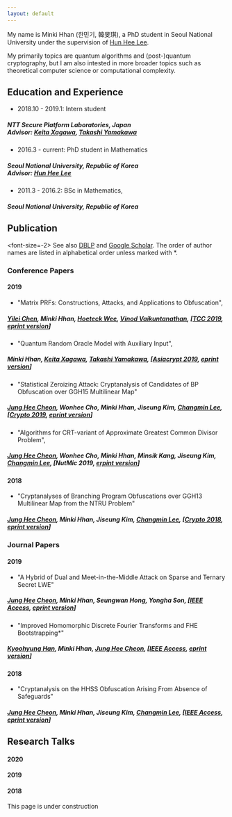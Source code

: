 ```yaml
---
layout: default
---
```


My name is Minki Hhan (한민기, 韓旻琪), a PhD student in Seoul National University under the supervision of [Hun Hee Lee](http://www.math.snu.ac.kr/~hhlee/). 

My primarily topics are quantum algorithms and (post-)quantum cryptography, but I am also intested in more broader topics such as theoretical computer science or computational complexity.

## Education and Experience
- 2018.10 - 2019.1: Intern student
##### NTT Secure Platform Laboratories, Japan<br/>Advisor: [Keita Xagawa](http://xagawa.net/), [Takashi Yamakawa](https://sites.google.com/view/takashiyamakawa)
- 2016.3 - current: PhD student in Mathematics
##### Seoul National University, Republic of Korea<br/>Advisor: [Hun Hee Lee](http://www.math.snu.ac.kr/~hhlee/)
- 2011.3 - 2016.2: BSc in Mathematics, 
##### Seoul National University, Republic of Korea


## Publication

<font-size=-2> See also [DBLP](https://dblp.org/pers/hd/h/Hhan:Minki) and [Google Scholar](https://scholar.google.com/citations?user=T5xFDAMAAAAJ&hl=en). The order of author names are listed  in alphabetical order unless marked with *.

### Conference Papers

#### 2019
- "Matrix PRFs: Constructions, Attacks, and Applications to Obfuscation",
##### [Yilei Chen](http://www.chenyilei.net/), Minki Hhan, [Hoeteck Wee](https://www.di.ens.fr/~wee/), [Vinod Vaikuntanathan](https://people.csail.mit.edu/vinodv/), [[TCC 2019](https://link.springer.com/chapter/10.1007%2F978-3-030-36030-6_3), [eprint version](https://eprint.iacr.org/2019/1085)]

- "Quantum Random Oracle Model with Auxiliary Input",
##### Minki Hhan, [Keita Xagawa](http://xagawa.net/), [Takashi Yamakawa](https://sites.google.com/view/takashiyamakawa), [[Asiacrypt 2019](https://link.springer.com/chapter/10.1007%2F978-3-030-34578-5_21), [eprint version](https://eprint.iacr.org/2019/1093)]

- "Statistical Zeroizing Attack: Cryptanalysis of Candidates of BP Obfuscation over GGH15 Multilinear Map"
##### [Jung Hee Cheon](http://www.math.snu.ac.kr/~jhcheon/xe2/), Wonhee Cho, Minki Hhan, Jiseung Kim, <a href="http://perso.ens-lyon.fr/changmin.lee/">Changmin Lee</a>, [<a href="https://link.springer.com/chapter/10.1007%2F978-3-030-26954-8_9">Crypto 2019</a>, <a href="https://eprint.iacr.org/2018/1081">eprint version</a>]

- "Algorithms for CRT-variant of Approximate Greatest Common Divisor Problem",
##### <a href="http://www.math.snu.ac.kr/~jhcheon/xe2/">Jung Hee Cheon</a>, Wonhee Cho, Minki Hhan, Minsik Kang, Jiseung Kim, <a href="http://perso.ens-lyon.fr/changmin.lee/">Changmin Lee</a>, [NutMic 2019, <a href="https://eprint.iacr.org/2019/195">erpint version</a>]

#### 2018
- "Cryptanalyses of Branching Program Obfuscations over GGH13 Multilinear Map from the NTRU Problem" 
##### <a href="http://www.math.snu.ac.kr/~jhcheon/xe2/">Jung Hee Cheon</a>, Minki Hhan, Jiseung Kim, <a href="http://perso.ens-lyon.fr/changmin.lee/">Changmin Lee</a>, [<a href="https://link.springer.com/chapter/10.1007/978-3-319-96878-0_7">Crypto 2018</a>, <a href="https://eprint.iacr.org/2018/408">eprint version</a>]
        

### Journal Papers

#### 2019
- "A Hybrid of Dual and Meet-in-the-Middle Attack on Sparse and Ternary Secret LWE"
##### <a href="http://www.math.snu.ac.kr/~jhcheon/xe2/">Jung Hee Cheon</a>, Minki Hhan, Seungwan Hong, Yongha Son, [<a href="https://ieeexplore.ieee.org/document/8747481">IEEE Access</a>, <a href="https://eprint.iacr.org/2019/1114">eprint version</a>]

- "Improved Homomorphic Discrete Fourier Transforms and FHE Bootstrapping*"
##### <a href="https://kyoohyunghan.github.io/">Kyoohyung Han</a>, Minki Hhan, <a href="http://www.math.snu.ac.kr/~jhcheon/xe2/">Jung Hee Cheon</a>, [<a href="https://ieeexplore.ieee.org/document/8701685">IEEE Access</a>, <a href="https://eprint.iacr.org/2018/1073">eprint version</a>]

#### 2018
- "Cryptanalysis on the HHSS Obfuscation Arising From Absence of Safeguards"
##### <a href="http://www.math.snu.ac.kr/~jhcheon/xe2/">Jung Hee Cheon</a>, Minki Hhan, Jiseung Kim, <a href="http://perso.ens-lyon.fr/changmin.lee/">Changmin Lee</a>, [<a href="https://ieeexplore.ieee.org/document/8401690">IEEE Access</a>, <a href="https://eprint.iacr.org/2018/397">eprint version</a>]

## Research Talks

#### 2020

#### 2019

#### 2018

This page is under construction

